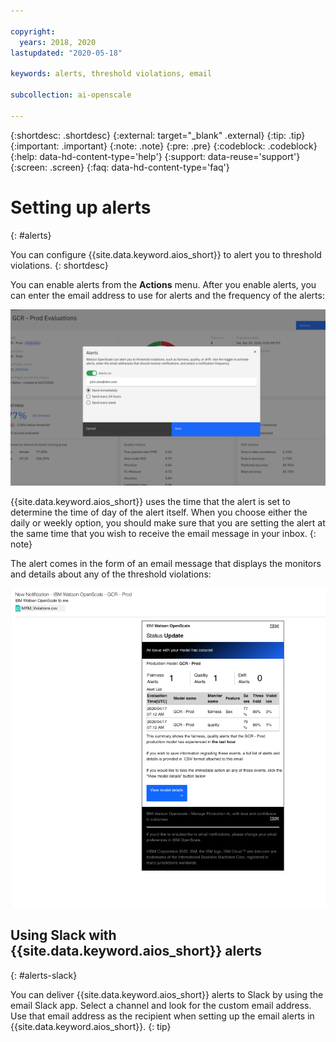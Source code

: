 ```yaml
---

copyright:
  years: 2018, 2020
lastupdated: "2020-05-18"

keywords: alerts, threshold violations, email

subcollection: ai-openscale

---
```


{:shortdesc: .shortdesc}
{:external: target="_blank" .external}
{:tip: .tip}
{:important: .important}
{:note: .note}
{:pre: .pre}
{:codeblock: .codeblock}
{:help: data-hd-content-type='help'}
{:support: data-reuse='support'}
{:screen: .screen}
{:faq: data-hd-content-type='faq'}

# Setting up alerts
{: #alerts}

You can configure {{site.data.keyword.aios_short}} to alert you to threshold violations.
{: shortdesc}

You can enable alerts from the **Actions** menu. After you enable alerts, you can enter the email address to use for alerts and the frequency of the alerts:

![The alert dialog box with settings to enable alerts, set the email, and set the frequency](images/wos-alerts.png)

{{site.data.keyword.aios_short}} uses the time that the alert is set to determine the time of day of the alert itself. When you choose either the daily or weekly option, you should make sure that you are setting the alert at the same time that you wish to receive the email message in your inbox.
{: note}

The alert comes in the form of an email message that displays the monitors and details about any of the threshold violations:

![The alert sample email message shows information about each of the monitors and details for the threshold violations in the fairness monitor](images/wos-alerts-email.png)

## Using Slack with {{site.data.keyword.aios_short}} alerts
{: #alerts-slack}

You can deliver {{site.data.keyword.aios_short}} alerts to Slack by using the email Slack app. Select a channel and look for the custom email address. Use that email address as the recipient when setting up the email alerts in {{site.data.keyword.aios_short}}.
{: tip}
